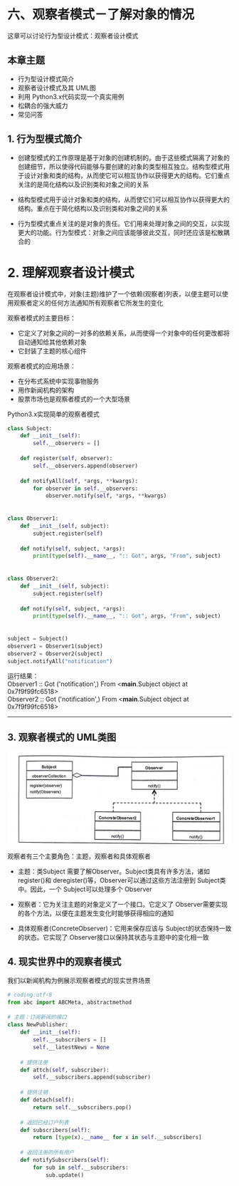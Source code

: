 # 六、观察者模式－了解对象的情况

这章可以讨论行为型设计模式：观察者设计模式  

## 本章主题

- 行为型设计模式简介  
- 观察者设计模式及其 UML图  
- 利用 Python3.x代码实现一个真实用例  
- 松耦合的强大威力  
- 常见问答  


## 1. 行为型模式简介

- 创建型模式的工作原理是基于对象的创建机制的。由于这些模式隔离了对象的创建细节，所以使得代码能够与要创建的对象的类型相互独立。结构型模式用于设计对象和类的结构，从而使它可以相互协作以获得更大的结构。它们重点关注的是简化结构以及识别类和对象之间的关系  

- 结构型模式用于设计对象和类的结构，从而使它们可以相互协作以获得更大的结构。重点在于简化结构以及识别类和对象之间的关系  

- 行为型模式重点关注的是对象的责任。它们用来处理对象之间的交互，以实现更大的功能。行为型模式：对象之间应该能够彼此交互，同时还应该是松散耦合的  
  
  
# 2. 理解观察者设计模式

在观察者设计模式中，对象(主题)维护了一个依赖(观察者)列表，以便主题可以使用观察者定义的任何方法通知所有观察者它所发生的变化  

观察者模式的主要目标：  
- 它定义了对象之间的一对多的依赖关系，从而使得一个对象中的任何更改都将自动通知给其他依赖对象  
- 它封装了主题的核心组件  

观察者模式的应用场景：  
- 在分布式系统中实现事物服务  
- 用作新闻机构的架构  
- 股票市场也是观察者模式的一个大型场景  

Python3.x实现简单的观察者模式  
```py
class Subject:
	def __init__(self):
		self.__observers = []
	
	def register(self, observer):
		self.__observers.append(observer)

	def notifyAll(self, *args, **kwargs):
		for observer in self.__observers:
			observer.notify(self, *args, **kwargs)


class Observer1:
	def __init__(self, subject):
		subject.register(self)
	
	def notify(self, subject, *args):
		print(type(self).__name__, ":: Got", args, "From", subject)


class Observer2:
	def __init__(self, subject):
		subject.register(self)
	
	def notify(self, subject, *args):
		print(type(self).__name__, ":: Got", args, "From", subject)


subject = Subject()
observer1 = Observer1(subject)
observer2 = Observer2(subject)
subject.notifyAll("notification")

```
运行结果：  
Observer1 :: Got ('notification',) From <__main__.Subject object at 0x7f9f99fc6518>  
Observer2 :: Got ('notification',) From <__main__.Subject object at 0x7f9f99fc6518>  

---

## 3. 观察者模式的 UML类图  

![观察者模式UML类图](uml-images/6.observer.jpg)

观察者有三个主要角色：主题，观察者和具体观察者  

- 主题：类Subject 需要了解Observer。Subject类具有许多方法，诸如 register()和 deregister()等，Observer可以通过这些方法注册到 Subject类中。因此，一个 Subject可以处理多个 Observer  

- 观察者：它为关注主题的对象定义了一个接口。它定义了 Observer需要实现的各个方法，以便在主题发生变化时能够获得相应的通知  

- 具体观察者(ConcreteObserver)：它用来保存应该与 Subject的状态保持一致的状态。它实现了 Observer接口以保持其状态与主题中的变化相一致  


## 4. 现实世界中的观察者模式

我们以新闻机构为例展示观察者模式的现实世界场景  

```py
# coding:utf-8
from abc import ABCMeta, abstractmethod

# 主题：订阅新闻的接口
class NewPublisher:
	def __init__(self):
		self.__subscribers = []
		self.__latestNews = None

	# 提供注册
	def attch(self, subscriber):
		self.__subscribers.append(subscriber)

	# 提供注销
	def detach(self):
		return self.__subscribers.pop()

	# 返回已经订户列表
	def subscribers(self):
		return [type(x).__name__ for x in self.__subscribers]

	# 返回注册的所有用户
	def notifySubscribers(self):
		for sub in self.__subscribers:
			sub.update()
```











